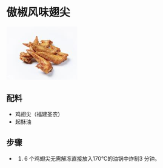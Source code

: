 # 傲椒风味翅尖

![傲椒风味翅尖](../images/傲椒风味翅尖.png)

## 配料

- 鸡翅尖（福建圣农）
- 起酥油

## 步骤

- 1. 6 个鸡翅尖无需解冻直接放入170℃的油锅中炸制3 分钟。
